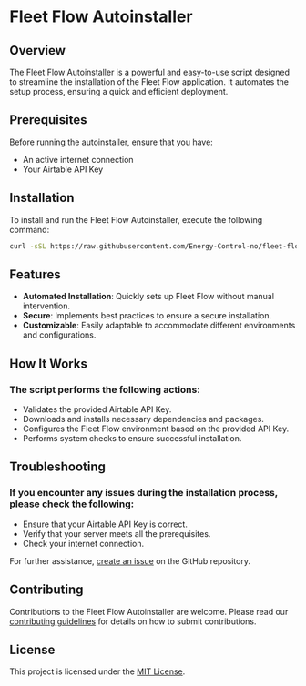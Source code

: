 # Fleet Flow Autoinstaller

## Overview

The Fleet Flow Autoinstaller is a powerful and easy-to-use script designed to streamline the installation of the Fleet Flow application. It automates the setup process, ensuring a quick and efficient deployment.

## Prerequisites

Before running the autoinstaller, ensure that you have:
- An active internet connection
- Your Airtable API Key

## Installation

To install and run the Fleet Flow Autoinstaller, execute the following command:

```bash
curl -sSL https://raw.githubusercontent.com/Energy-Control-no/fleet-flow-autoinstaller/main/auto-installer.bash | bash -s -- [Your Airtable API Key] 
``` 
## Features

- **Automated Installation**: Quickly sets up Fleet Flow without manual intervention.
- **Secure**: Implements best practices to ensure a secure installation.
- **Customizable**: Easily adaptable to accommodate different environments and configurations.

## How It Works

### The script performs the following actions:

- Validates the provided Airtable API Key.
- Downloads and installs necessary dependencies and packages.
- Configures the Fleet Flow environment based on the provided API Key.
- Performs system checks to ensure successful installation.

## Troubleshooting

### If you encounter any issues during the installation process, please check the following:

- Ensure that your Airtable API Key is correct.
- Verify that your server meets all the prerequisites.
- Check your internet connection.

For further assistance, [create an issue](https://github.com/Energy-Control-no/fleet-flow-autoinstaller/issues) on the GitHub repository.

## Contributing

Contributions to the Fleet Flow Autoinstaller are welcome. Please read our [contributing guidelines](CONTRIBUTING.md) for details on how to submit contributions.

## License

This project is licensed under the [MIT License](LICENSE).
